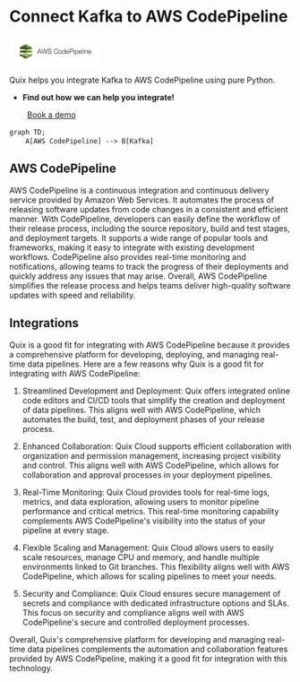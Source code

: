 # Connect Kafka to AWS CodePipeline

![](./images/logo_1.jpg)

Quix helps you integrate Kafka to AWS CodePipeline using pure Python.

<div class="grid cards blog-grid-card" markdown>

- __Find out how we can help you integrate!__

    <a class="md-button md-button--primary" href="https://share.hsforms.com/1iW0TmZzKQMChk0lxd_tGiw4yjw2?__hstc=175542013.2303933fbd746c0ac86d9ccbe9bc9100.1728383268831.1729603416735.1729620918855.31&__hssc=175542013.1.1729620918855&__hsfp=2132701734" target="_blank" style="margin:.5rem;">Book a demo</a>

</div>

```mermaid
graph TD;
    A[AWS CodePipeline] --> B[Kafka]
```

## AWS CodePipeline

AWS CodePipeline is a continuous integration and continuous delivery service provided by Amazon Web Services. It automates the process of releasing software updates from code changes in a consistent and efficient manner. With CodePipeline, developers can easily define the workflow of their release process, including the source repository, build and test stages, and deployment targets. It supports a wide range of popular tools and frameworks, making it easy to integrate with existing development workflows. CodePipeline also provides real-time monitoring and notifications, allowing teams to track the progress of their deployments and quickly address any issues that may arise. Overall, AWS CodePipeline simplifies the release process and helps teams deliver high-quality software updates with speed and reliability.

## Integrations

Quix is a good fit for integrating with AWS CodePipeline because it provides a comprehensive platform for developing, deploying, and managing real-time data pipelines. Here are a few reasons why Quix is a good fit for integrating with AWS CodePipeline:

1. Streamlined Development and Deployment: Quix offers integrated online code editors and CI/CD tools that simplify the creation and deployment of data pipelines. This aligns well with AWS CodePipeline, which automates the build, test, and deployment phases of your release process.

2. Enhanced Collaboration: Quix Cloud supports efficient collaboration with organization and permission management, increasing project visibility and control. This aligns well with AWS CodePipeline, which allows for collaboration and approval processes in your deployment pipelines.

3. Real-Time Monitoring: Quix Cloud provides tools for real-time logs, metrics, and data exploration, allowing users to monitor pipeline performance and critical metrics. This real-time monitoring capability complements AWS CodePipeline's visibility into the status of your pipeline at every stage.

4. Flexible Scaling and Management: Quix Cloud allows users to easily scale resources, manage CPU and memory, and handle multiple environments linked to Git branches. This flexibility aligns well with AWS CodePipeline, which allows for scaling pipelines to meet your needs.

5. Security and Compliance: Quix Cloud ensures secure management of secrets and compliance with dedicated infrastructure options and SLAs. This focus on security and compliance aligns well with AWS CodePipeline's secure and controlled deployment processes.

Overall, Quix's comprehensive platform for developing and managing real-time data pipelines complements the automation and collaboration features provided by AWS CodePipeline, making it a good fit for integration with this technology.

